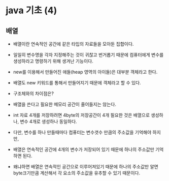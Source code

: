 # java 기초 (4)



## 배열
- 배열이란 연속적인 공간에 같은 타입의 자료들을 모아둔 집합이다.
- 일일히 변수명을 각자 지정해주는 것이 귀찮고 번거롭기 때문에 컴퓨터에게 변수를 생성하라고 명령하기 위해 생겨난 기능이다.

- new를 이용해서 만들어진 애들(heap 영역의 아이들)은 대부분 객체라고 한다. 
- 배열도 new 키워드를 통해서 만들어지기 때문에 객체라고 할 수 있다.

- 구조체와의 차이점은?

- 배열을 쓴다고 필요한 메모리 공간이 줄어들지는 않는다. 
- int 자료 4개를 저장하려면 4byte의 저장공간이 4개 필요한 것은 배열으로 생성하나, 변수 4개로 생성하나 동일하다.
- 다만, 변수를 하나 만들때마다 컴퓨터는 변수갯수 만큼의 주소값을 기억해야 하지만, 
- 배열은 연속적인 공간에 4개의 변수가 저장되어 있기 때문에 하나의 주소값만 기억하면 된다. 
- 왜냐하면 배열은 연속적인 공간으로 이루어져있기 때문에 하나의 주소값만 알면 byte크기만큼 계산해서 각 요소의 주소값을 유추할 수 있기 때문이다.
